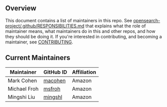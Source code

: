 ## Overview

This document contains a list of maintainers in this repo. See [opensearch-project/.github/RESPONSIBILITIES.md](https://github.com/opensearch-project/.github/blob/main/RESPONSIBILITIES.md#maintainer-responsibilities) that explains what the role of maintainer means, what maintainers do in this and other repos, and how they should be doing it. If you're interested in contributing, and becoming a maintainer, see [CONTRIBUTING](CONTRIBUTING.md).

## Current Maintainers

| Maintainer   | GitHub ID                             | Affiliation |
| ------------ | ------------------------------------- | ----------- |
| Mark Cohen   | [macohen](https://github.com/macohen) | Amazon      |
| Michael Froh | [msfroh](https://github.com/msfroh)   | Amazon      |
| Mingshi Liu  | [mingshl](https://github.com/mingshl) | Amazon      |
